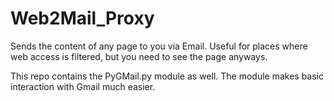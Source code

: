 Web2Mail_Proxy
==============

Sends the content of any page to you via Email. Useful for places where web access is filtered, but you need to see the page anyways. 

This repo contains the PyGMail.py module as well. The module makes basic interaction with Gmail much easier. 
